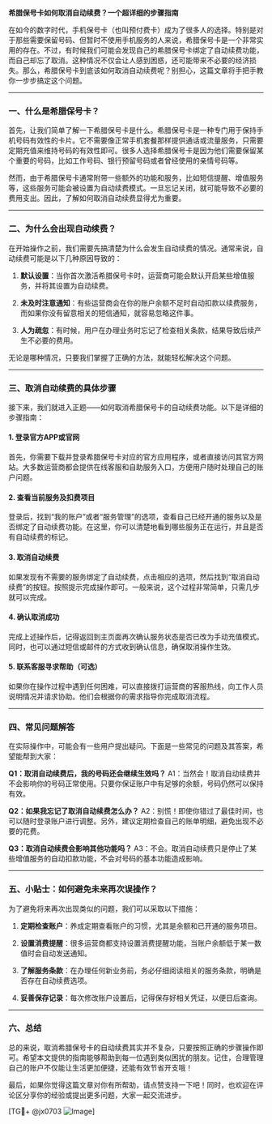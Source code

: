 **希腊保号卡如何取消自动续费？一个超详细的步骤指南**

在如今的数字时代，手机保号卡（也叫预付费卡）成为了很多人的选择。特别是对于那些需要保留号码、但暂时不使用手机服务的人来说，希腊保号卡是一个非常实用的存在。不过，有时候我们可能会发现自己的希腊保号卡绑定了自动续费功能，而自己却忘了取消。这种情况不仅会让人感到困惑，还可能带来不必要的经济损失。那么，希腊保号卡到底该如何取消自动续费呢？别担心，这篇文章将手把手教你一步步搞定这个问题。

---

### 一、什么是希腊保号卡？

首先，让我们简单了解一下希腊保号卡是什么。希腊保号卡是一种专门用于保持手机号码有效性的卡片。它不需要像正常手机套餐那样提供通话或流量服务，只需要定期充值来维持号码的有效性即可。很多人选择希腊保号卡是因为他们需要保留某个重要的号码，比如工作号码、银行预留号码或者曾经使用的亲情号码等。

然而，由于希腊保号卡通常附带一些额外的功能和服务，比如短信提醒、增值服务等，这些服务可能会被设置为自动续费模式。一旦忘记关闭，就可能导致不必要的费用支出。因此，了解如何取消自动续费显得尤为重要。

---

### 二、为什么会出现自动续费？

在开始操作之前，我们需要先搞清楚为什么会发生自动续费的情况。通常来说，自动续费可能是以下几种原因导致的：

1. **默认设置**：当你首次激活希腊保号卡时，运营商可能会默认开启某些增值服务，并将其设置为自动续费。
   
2. **未及时注意通知**：有些运营商会在你的账户余额不足时自动扣款以续费服务，而如果你没有留意相关的短信通知，就容易忽略这件事。

3. **人为疏忽**：有时候，用户在办理业务时忘记了检查相关条款，结果导致后续产生不必要的费用。

无论是哪种情况，只要我们掌握了正确的方法，就能轻松解决这个问题。

---

### 三、取消自动续费的具体步骤

接下来，我们就进入正题——如何取消希腊保号卡的自动续费功能。以下是详细的步骤指南：

#### 1. 登录官方APP或官网
首先，你需要下载并登录希腊保号卡对应的官方应用程序，或者直接访问其官方网站。大多数运营商都会提供在线客服和自助服务入口，方便用户随时处理自己的账户问题。

#### 2. 查看当前服务及扣费项目
登录后，找到“我的账户”或者“服务管理”的选项，查看自己已经开通的服务以及是否绑定了自动续费功能。在这里，你可以清楚地看到哪些服务正在运行，并且是否有自动续费的标记。

#### 3. 取消自动续费
如果发现有不需要的服务绑定了自动续费，点击相应的选项，然后找到“取消自动续费”的按钮。按照提示完成操作即可。一般来说，这个过程非常简单，只需几步就可以完成。

#### 4. 确认取消成功
完成上述操作后，记得返回到主页面再次确认服务状态是否已改为手动充值模式。同时，也可以通过短信或邮件的方式收到确认信息，确保取消操作生效。

#### 5. 联系客服寻求帮助（可选）
如果你在操作过程中遇到任何困难，可以直接拨打运营商的客服热线，向工作人员说明情况并请求协助。他们会根据你的需求指导你完成取消流程。

---

### 四、常见问题解答

在实际操作中，可能会有一些用户提出疑问。下面是一些常见的问题及其答案，希望能帮到大家：

**Q1：取消自动续费后，我的号码还会继续生效吗？**
A1：当然会！取消自动续费并不会影响你的号码正常使用。只要你保证账户中有足够的余额，号码仍然可以保持有效。

**Q2：如果我忘记了取消自动续费怎么办？**
A2：别慌！即使你错过了最佳时间，也可以随时登录账户进行调整。另外，建议定期检查自己的账单明细，避免出现不必要的花费。

**Q3：取消自动续费会影响其他功能吗？**
A3：不会。取消自动续费只是停止了某些增值服务的自动扣款功能，不会对号码的基本功能造成影响。

---

### 五、小贴士：如何避免未来再次误操作？

为了避免将来再次出现类似的问题，我们可以采取以下措施：

1. **定期检查账户**：养成定期查看账户的习惯，尤其是余额和已开通的服务项目。
   
2. **设置消费提醒**：很多运营商都支持设置消费提醒功能，当账户余额低于某一数值时会自动发送通知。

3. **了解服务条款**：在办理任何新业务前，务必仔细阅读相关的服务条款，明确是否存在自动续费选项。

4. **妥善保存记录**：每次修改账户设置后，记得保存好相关凭证，以便日后查询。

---

### 六、总结

总的来说，取消希腊保号卡的自动续费其实并不复杂，只要按照正确的步骤操作即可。希望本文提供的指南能够帮助到每一位遇到类似困扰的朋友。记住，合理管理自己的账户不仅能让生活更加便捷，还能有效节省开支哦！

最后，如果你觉得这篇文章对你有所帮助，请点赞支持一下吧！同时，也欢迎在评论区分享你的经验或提出更多问题，大家一起交流进步。

[TG💪+ @jx0703 ![Image](https://github.com/user-attachments/assets/dbca1d08-cadb-493c-b0ec-ad6f7a83f270)]